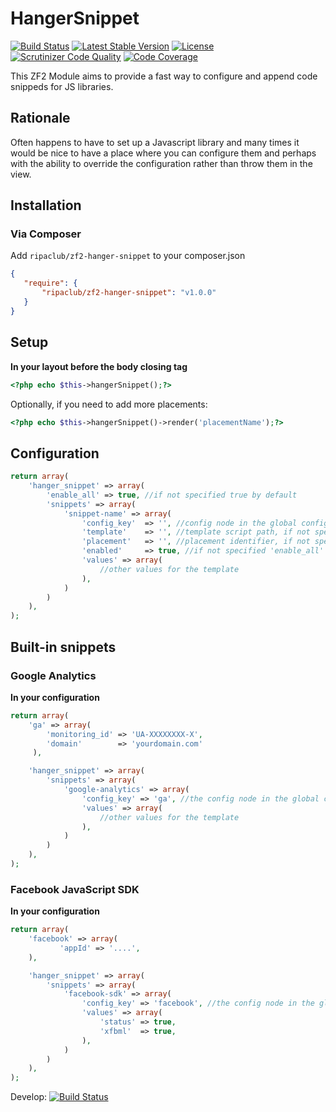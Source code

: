 # HangerSnippet
[![Build Status](https://travis-ci.org/ripaclub/zf2-hanger-snippet.svg?branch=master)](https://travis-ci.org/ripaclub/zf2-hanger-snippet)
[![Latest Stable Version](https://poser.pugx.org/ripaclub/zf2-hanger-snippet/version.png)](https://packagist.org/packages/ripaclub/zf2-hanger-snippet)
[![License](https://poser.pugx.org/ripaclub/zf2-hanger-snippet/license.png)](https://packagist.org/packages/ripaclub/zf2-hanger-snippet)
[![Scrutinizer Code Quality](https://scrutinizer-ci.com/g/ripaclub/zf2-hanger-snippet/badges/quality-score.png?s=49203bee92a5f7076db32e2a5427a97f416a4894)](https://scrutinizer-ci.com/g/ripaclub/zf2-hanger-snippet/)
[![Code Coverage](https://scrutinizer-ci.com/g/ripaclub/zf2-hanger-snippet/badges/coverage.png?s=60b6fe5e6c6ce65ddc23ecd98cf9e8c988fc4f1f)](https://scrutinizer-ci.com/g/ripaclub/zf2-hanger-snippet/)

This ZF2 Module aims to provide a fast way to configure and append code snippeds for JS libraries.

## Rationale

Often happens to have to set up a Javascript library and many times it would be nice to have a place where you can configure them
and perhaps with the ability to override the configuration rather than throw them in the view.

## Installation

### Via Composer
Add `ripaclub/zf2-hanger-snippet` to your composer.json

```json
{
   "require": {
       "ripaclub/zf2-hanger-snippet": "v1.0.0"
   }
}
```

## Setup

**In your layout before the body closing tag**

```php
<?php echo $this->hangerSnippet();?>
```

Optionally, if you need to add more placements:

```php
<?php echo $this->hangerSnippet()->render('placementName');?>
```

## Configuration

```php
return array(
    'hanger_snippet' => array(
        'enable_all' => true, //if not specified true by default
        'snippets' => array(
            'snippet-name' => array(
                'config_key'  => '', //config node in the global config, if any, retrivied data will be merged with values then passed to the template
                'template'    => '', //template script path, if not specified 'hanger-snippet/snippet-name' will be used
                'placement'   => '', //placement identifier, if not specified the default placement will be used
                'enabled'     => true, //if not specified 'enable_all' value will be used
                'values' => array(
                    //other values for the template
                ),
            )
        )
    ),
);
```

## Built-in snippets

### Google Analytics

**In your configuration**

```php
return array(
    'ga' => array(
        'monitoring_id' => 'UA-XXXXXXXX-X',
        'domain'        => 'yourdomain.com'
     ),

    'hanger_snippet' => array(
        'snippets' => array(
            'google-analytics' => array(
                'config_key' => 'ga', //the config node in the global config, if any
                'values' => array(
                    //other values for the template
                ),
            )
        )
    ),
);
```

### Facebook JavaScript SDK

**In your configuration**

```php
return array(
    'facebook' => array(
           'appId' => '....',
    ),

    'hanger_snippet' => array(
        'snippets' => array(
            'facebook-sdk' => array(
                'config_key' => 'facebook', //the config node in the global config, if any
                'values' => array(
                    'status' => true,
                    'xfbml'  => true,
                ),
            )
        )
    ),
);
```


Develop: [![Build Status](https://travis-ci.org/ripaclub/zf2-hanger-snippet.svg?branch=develop)](https://travis-ci.org/ripaclub/zf2-hanger-snippet)

